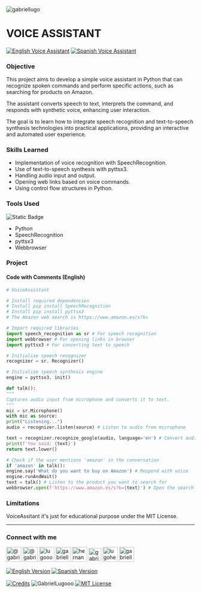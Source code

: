 <img align="center" src="https://media.licdn.com/dms/image/v2/D4D16AQGUNxQ7NSC05A/profile-displaybackgroundimage-shrink_350_1400/profile-displaybackgroundimage-shrink_350_1400/0/1738695150340?e=1744243200&v=beta&t=oXX-ixT9bR3dJcYCLv4KBs5wjKFoeP0524kFGHQMYmQ" alt="gabriellugo" />

# VOICE ASSISTANT

<a href="https://github.com/GabrielLugooo/Voice-Assistant" target="_blank" rel="noreferrer noopener"> <img align="center" src="https://img.shields.io/badge/English%20Voice%20Assistant-000000" alt="English Voice Assistant" /></a>
<a href="https://github.com/GabrielLugooo/Voice-Assistant/blob/main/README%20Spanish.md" target="_blank" rel="noreferrer noopener"> <img align="center" src="https://img.shields.io/badge/Spanish%20Voice%20Assistant-green" alt="Spanish Voice Assistant" /></a>

### Objective

This project aims to develop a simple voice assistant in Python that can recognize spoken commands and perform specific actions, such as searching for products on Amazon.

The assistant converts speech to text, interprets the command, and responds with synthetic voice, enhancing user interaction.

The goal is to learn how to integrate speech recognition and text-to-speech synthesis technologies into practical applications, providing an interactive and automated user experience.

### Skills Learned

- Implementation of voice recognition with SpeechRecognition.
- Use of text-to-speech synthesis with pyttsx3.
- Handling audio input and output.
- Opening web links based on voice commands.
- Using control flow structures in Python.

### Tools Used

![Static Badge](https://img.shields.io/badge/Python-000000?logo=python&logoSize=auto)

- Python
- SpeechRecognition
- pyttsx3
- Webbrowser

### Project

#### Code with Comments (English)

```python
# VoiceAssistant

# Install required dependencies
# Install pip install SpeechRecognition
# Install pip install pyttsx3
# The Amazon web search is https://www.amazon.es/s?k=

# Import required libraries
import speech_recognition as sr # For speech recognition
import webbrowser # For opening links in browser
import pyttsx3 # For converting text to speech

# Initialize speech recognizer
recognizer = sr. Recognizer()

# Initialize speech synthesis engine
engine = pyttsx3. init()

def talk():
"""
Captures audio input from microphone and converts it to text.
"""
mic = sr.Microphone()
with mic as source:
print("Listening...")
audio = recognizer.listen(source) # Listen to audio from microphone

text = recognizer.recognize_google(audio, language='en') # Convert audio to text
print(f'You said: {text}')
return text.lower()

# Check if the user mentions 'amazon' in the conversation
if 'amazon' in talk():
engine.say('What do you want to buy on Amazon') # Respond with voice
engine.runAndWait()
text = talk() # Listen to the product you want to search for
webbrowser.open(f'https://www.amazon.es/s?k={text}') # Open the search on Amazon
```

### Limitations

VoiceAssitant it's just for educational purpose under the MIT License.

---

<h3 align="left">Connect with me</h3>

<p align="left">
<a href="https://www.youtube.com/@gabriellugooo" target="_blank" rel="noreferrer noopener"> <img align="center" src="https://img.icons8.com/?size=50&id=55200&format=png" alt="@gabriellugooo" height="40" width="40" /></a>
<a href="http://www.tiktok.com/@gabriellugooo" target="_blank" rel="noreferrer noopener"> <img align="center" src="https://img.icons8.com/?size=50&id=118638&format=png" alt="@gabriellugooo" height="40" width="40" /></a>
<a href="https://instagram.com/lugooogabriel" target="_blank" rel="noreferrer noopener"> <img align="center" src="https://img.icons8.com/?size=50&id=32309&format=png" alt="lugooogabriel" height="40" width="40" /></a>
<a href="https://twitter.com/gabriellugo__" target="_blank" rel="noreferrer noopener"> <img align="center" src="https://img.icons8.com/?size=50&id=phOKFKYpe00C&format=png" alt="gabriellugo__" height="40" width="40" /></a>
<a href="https://www.linkedin.com/in/hernando-gabriel-lugo" target="_blank" rel="noreferrer noopener"> <img align="center" src="https://img.icons8.com/?size=50&id=8808&format=png" alt="hernando-gabriel-lugo" height="40" width="40" /></a>
<a href="https://github.com/GabrielLugooo" target="_blank" rel="noreferrer noopener"> <img align="center" src="https://img.icons8.com/?size=80&id=AngkmzgE6d3E&format=png" alt="gabriellugooo" height="34" width="34" /></a>
<a href="mailto:lugohernandogabriel@gmail.com"> <img align="center" src="https://img.icons8.com/?size=50&id=38036&format=png" alt="lugohernandogabriel@gmail.com" height="40" width="40" /></a>
<a href="https://linktr.ee/gabriellugooo" target="_blank" rel="noreferrer noopener"> <img align="center" src="https://simpleicons.org/icons/linktree.svg" alt="gabriellugooo" height="40" width="40" /></a>
</p>

<p align="left">
<a href="https://github.com/GabrielLugooo/GabrielLugooo/blob/main/README.md" target="_blank" rel="noreferrer noopener"> <img align="center" src="https://img.shields.io/badge/English%20Version-000000" alt="English Version" /></a>
<a href="https://github.com/GabrielLugooo/GabrielLugooo/blob/main/Readme%20Spanish.md" target="_blank" rel="noreferrer noopener"> <img align="center" src="https://img.shields.io/badge/Spanish%20Version-Green" alt="Spanish Version" /></a>
</p>

<a href="https://linktr.ee/gabriellugooo" target="_blank" rel="noreferrer noopener"> <img align="center" src="https://img.shields.io/badge/Credits-Gabriel%20Lugo-green" alt="Credits" /></a>
<img align="center" src="https://komarev.com/ghpvc/?username=GabrielLugoo&label=Profile%20views&color=green&base=2000" alt="GabrielLugooo" />
<a href="" target="_blank" rel="noreferrer noopener"> <img align="center" src="https://img.shields.io/badge/License-MIT-green" alt="MIT License" /></a>
